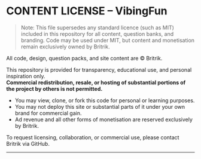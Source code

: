 # CONTENT LICENSE – VibingFun

> Note: This file supersedes any standard licence (such as MIT) included in this repository for all content, question banks, and branding. Code may be used under MIT, but content and monetisation remain exclusively owned by Britrik.

All code, design, question packs, and site content are © Britrik.

This repository is provided for transparency, educational use, and personal inspiration only.  
**Commercial redistribution, resale, or hosting of substantial portions of the project by others is not permitted.**

- You may view, clone, or fork this code for personal or learning purposes.
- You may not deploy this site or substantial parts of it under your own brand for commercial gain.
- Ad revenue and all other forms of monetisation are reserved exclusively by Britrik.

To request licensing, collaboration, or commercial use, please contact Britrik via GitHub.

---
